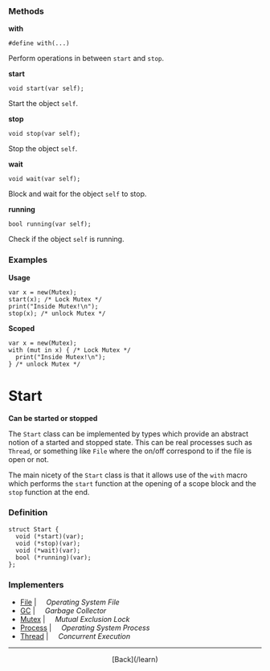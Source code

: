   <div class="row">
  <div class="col-xs-6 col-md-6">

### Methods

__with__

    #define with(...)

Perform operations in between `start` and `stop`.

__start__

    void start(var self);

Start the object `self`.

__stop__

    void stop(var self);

Stop the object `self`.

__wait__

    void wait(var self);

Block and wait for the object `self` to stop.

__running__

    bool running(var self);

Check if the object `self` is running.

### Examples

__Usage__

    var x = new(Mutex);
    start(x); /* Lock Mutex */ 
    print("Inside Mutex!\n");
    stop(x); /* unlock Mutex */

__Scoped__

    var x = new(Mutex);
    with (mut in x) { /* Lock Mutex */ 
      print("Inside Mutex!\n");
    } /* unlock Mutex */



  </div>
  <div class="col-xs-6 col-md-6">

# Start
__Can be started or stopped__

The `Start` class can be implemented by types which provide an abstract notion of a started and stopped state. This can be real processes such as `Thread`, or something like `File` where the on/off correspond to if the file is open or not.

The main nicety of the `Start` class is that it allows use of the `with` macro which performs the `start` function at the opening of a scope block and the `stop` function at the end.

### Definition

    struct Start {
      void (*start)(var);
      void (*stop)(var);
      void (*wait)(var);
      bool (*running)(var);
    };
    

### Implementers

* <span class="docitem">[File](/learn/file)</span> | &nbsp; &nbsp;   _Operating System File_
* <span class="docitem">[GC](/learn/gc)</span> | &nbsp; &nbsp;   _Garbage Collector_
* <span class="docitem">[Mutex](/learn/mutex)</span> | &nbsp; &nbsp;   _Mutual Exclusion Lock_
* <span class="docitem">[Process](/learn/process)</span> | &nbsp; &nbsp;   _Operating System Process_
* <span class="docitem">[Thread](/learn/thread)</span> | &nbsp; &nbsp;   _Concurrent Execution_

* * *

  <p style="text-align:center;">
[Back](/learn)
  </p>

  </div>
  </div>
